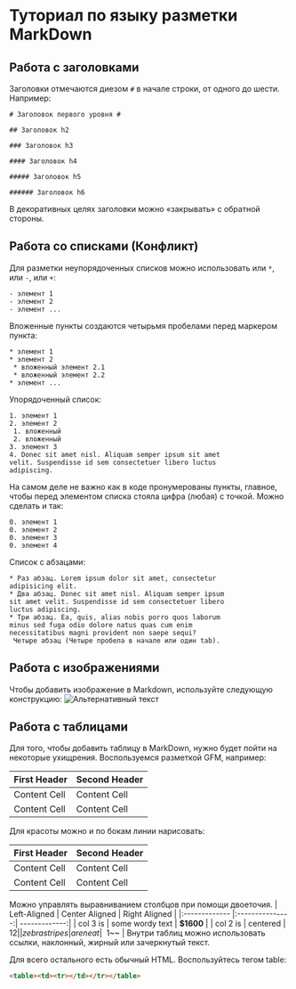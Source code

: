 # Туториал по языку разметки MarkDown

## Работа с заголовками

Заголовки отмечаются диезом `#` в начале строки, от
одного до шести. Например:

```
# Заголовок первого уровня #

## Заголовок h2

### Заголовок h3

#### Заголовок h4

##### Заголовок h5

###### Заголовок h6
```
В декоративных целях заголовки можно «закрывать» с
обратной стороны.

## Работа со списками (Конфликт)



Для разметки неупорядоченных списков можно использовать
или `*`, или `-`, или `+`:

```
- элемент 1
- элемент 2
- элемент ...
```

Вложенные пункты создаются четырьмя пробелами перед
маркером пункта:

```
* элемент 1
* элемент 2
 * вложенный элемент 2.1
 * вложенный элемент 2.2
* элемент ...
```

Упорядоченный список:

```
1. элемент 1
2. элемент 2
 1. вложенный
 2. вложенный
3. элемент 3
4. Donec sit amet nisl. Aliquam semper ipsum sit amet
velit. Suspendisse id sem consectetuer libero luctus
adipiscing.
```

На самом деле не важно как в коде пронумерованы пункты,
главное, чтобы перед элементом списка стояла цифра
(любая) с точкой. Можно сделать и так:

```
0. элемент 1
0. элемент 2
0. элемент 3
0. элемент 4
```

Список с абзацами:

```
* Раз абзац. Lorem ipsum dolor sit amet, consectetur
adipisicing elit.
* Два абзац. Donec sit amet nisl. Aliquam semper ipsum
sit amet velit. Suspendisse id sem consectetuer libero
luctus adipiscing.
* Три абзац. Ea, quis, alias nobis porro quos laborum
minus sed fuga odio dolore natus quas cum enim
necessitatibus magni provident non saepe sequi?
 Четыре абзац (Четыре пробела в начале или один tab).
 ```
 

## Работа с изображениями

Чтобы добавить изображение в Markdown, используйте следующую конструкцию:
![Альтернативный текст](https://phonoteka.org/uploads/posts/2022-01/1642965899_52-phonoteka-org-p-krasivii-fon-priroda-54.jpg)


## Работа с таблицами

Для того, чтобы добавить таблицу в MarkDown, нужно будет пойти на некоторые ухищрения. Воспользуемся разметкой GFM, например:

First Header | Second Header
------------- | -------------
Content Cell | Content Cell
Content Cell | Content Cell
Для красоты можно и по бокам линии нарисовать:

| First Header | Second Header |
| ------------- | ------------- |
| Content Cell | Content Cell |
| Content Cell | Content Cell |
Можно управлять выравниванием столбцов при помощи
двоеточия.
| Left-Aligned | Center Aligned | Right Aligned |
|:------------- |:---------------:| -------------:|
| col 3 is | some wordy text | **$1600** |
| col 2 is | centered | $12 |
| zebra stripes | are neat | ~~$1~~ |
Внутри таблиц можно использовать ссылки, наклонный,
жирный или зачеркнутый текст.


Для всего остального есть обычный HTML. Воспользуйтесь тегом table:
```HTML
<table><td><tr></td></tr></table>
```

